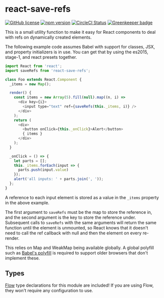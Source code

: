 # react-save-refs

[![GitHub license](https://img.shields.io/badge/license-MIT-blue.svg)](https://github.com/Macil/react-save-refs/blob/master/LICENSE.txt) [![npm version](https://img.shields.io/npm/v/react-save-refs.svg?style=flat)](https://www.npmjs.com/package/react-save-refs) [![CircleCI Status](https://circleci.com/gh/Macil/react-save-refs.svg?style=shield)](https://circleci.com/gh/Macil/react-save-refs) [![Greenkeeper badge](https://badges.greenkeeper.io/Macil/react-save-refs.svg)](https://greenkeeper.io/)

This is a small utility function to make it easy for React components to deal
with refs on dynamically created elements.

The following example code assumes Babel with support for classes, JSX, and
property initializers is in use. You can get that by using the es2015, stage-1,
and react presets together.

```js
import React from 'react';
import saveRefs from 'react-save-refs';

class Foo extends React.Component {
  _items = new Map();

  render() {
    const items = new Array(5).fill(null).map((n, i) =>
      <div key={i}>
        <input type="text" ref={saveRefs(this._items, i)} />
      </div>
    );
    return (
      <div>
        <button onClick={this._onClick}>Alert</button>
        { items }
      </div>
    );
  }

  _onClick = () => {
    let parts = [];
    this._items.forEach(input => {
      parts.push(input.value)
    });
    alert('all inputs: ' + parts.join(', '));
  };
}
```

A reference to each input element is stored as a value in the `_items`
property in the above example.

The first argument to `saveRefs` must be the map to store the reference in, and
the second argument is the key to store the reference under. Subsequent calls
to `saveRefs` with the same arguments will return the same function until the
element is unmounted, so React knows that it doesn't need to call the ref
callback with null and then the element on every re-render.

This relies on Map and WeakMap being available globally. A global polyfill such
as [Babel's polyfill](https://babeljs.io/docs/usage/polyfill/) is required to
support older browsers that don't implement these.

## Types

[Flow](https://flowtype.org/) type declarations for this module are included!
If you are using Flow, they won't require any configuration to use.
